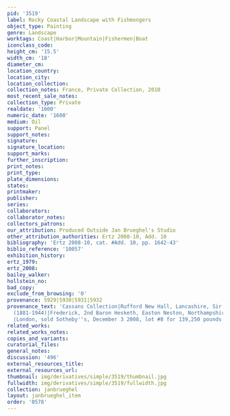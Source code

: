 ```yaml
---
pid: '3519'
label: Rocky Coastal Landscape with Fishmongers
object_type: Painting
genre: Landscape
worktags: Coast|Harbor|Mountain|Fishermen|Boat
iconclass_code:
height_cm: '15.5'
width_cm: '18'
diameter_cm:
location_country:
location_city:
location_collection:
collection_notes: France, Private Collection, 2010
most_recent_sale_notes:
collection_type: Private
realdate: '1600'
numeric_date: '1600'
medium: Oil
support: Panel
support_notes:
signature:
signature_location:
support_marks:
further_inscription:
print_notes:
print_type:
plate_dimensions:
states:
printmaker:
publisher:
series:
collaborators:
collaborator_notes:
collectors_patrons:
our_attribution: Produced Outside Jan Brueghel's Studio
other_attribution_authorities: Ertz 2008-10, Add. 10
bibliography: 'Ertz 2008-10, cat. #Add. 10, pp. 1642-43'
biblio_reference: '10057'
exhibition_history:
ertz_1979:
ertz_2008:
bailey_walker:
hollstein_no:
bad_copy:
exclude_from_browsing: '0'
provenance: 5929|5930|5931|5932
provenance_text: 'Cassans Collection|Rufford New Hall, Lancashire, Sir Thomas Fermor-Hesketh
  (1881-1944)|Frederick, 2nd Baron Hesketh, Easton Neston, Northampshire, by inheritance
  |London, sold Sotheby''s, December 3 2008, lot #8 for 139,250 pounds'
related_works:
related_works_notes:
copies_and_variants:
curatorial_files:
general_notes:
discussion: '496'
external_resources_title:
external_resources_url:
thumbnail: img/derivatives/simple/3519/thumbnail.jpg
fullwidth: img/derivatives/simple/3519/fullwidth.jpg
collection: janbrueghel
layout: janbrueghel_item
order: '0578'
---
```

